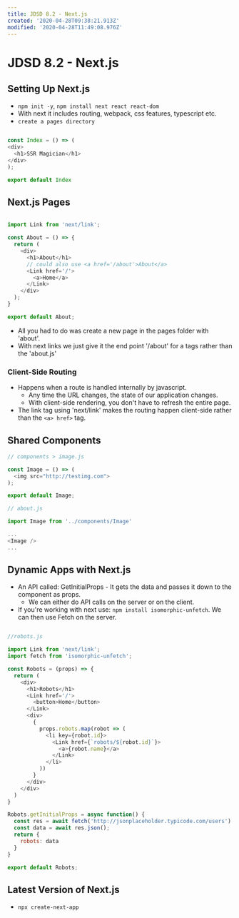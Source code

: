 ```yaml
---
title: JDSD 8.2 - Next.js
created: '2020-04-28T09:38:21.913Z'
modified: '2020-04-28T11:49:08.976Z'
---
```


# JDSD 8.2 - Next.js

## Setting Up Next.js

* `npm init -y`, `npm install next react react-dom`
* With next it includes routing, webpack, css features, typescript etc.
* `create a pages directory`

```javascript

const Index = () => (
<div>
  <h1>SSR Magician</h1>
</div>
);

export default Index

```
## Next.js Pages

```javascript

import Link from 'next/link';

const About = () => {
  return (
    <div>
      <h1>About</h1>
      // could also use <a href='/about'>About</a>
      <Link href='/'>
        <a>Home</a>
      </Link>
    </div>
  );
}

export default About;

```
* All you had to do was create a new page in the pages folder with 'about'.
* With next links we just give it the end point '/about' for a tags rather than the 'about.js'

### Client-Side Routing

* Happens when a route is handled internally by javascript.
  * Any time the URL changes, the state of our application changes.
  * With client-side rendering, you don't have to refresh the entire page.
* The link tag using 'next/link' makes the routing happen client-side rather than the `<a> href>` tag.

## Shared Components

```javascript
// components > image.js

const Image = () => (
  <img src="http://testimg.com">
);

export default Image;

// about.js

import Image from '../components/Image'

...
<Image />
...

```

## Dynamic Apps with Next.js

* An API called: GetInitialProps - It gets the data and passes it down to the component as props.
  * We can either do API calls on the server or on the client.
* If you're working with next use: `npm install isomorphic-unfetch`. We can then use Fetch on the server.

```javascript

//robots.js

import Link from 'next/link';
import fetch from 'isomorphic-unfetch';

const Robots = (props) => {
  return (
    <div>
      <h1>Robots</h1>
      <Link href='/'>
        <button>Home</button>
      </Link>
      <div>
        {
          props.robots.map(robot => (
            <li key={robot.id}>
              <Link href={`robots/${robot.id}`}>
                <a>{robot.name}</a>
              </Link>
            </li>
          ))
        }
      </div>
    </div>
  )
}

Robots.getInitialProps = async function() {
  const res = await fetch('http://jsonplaceholder.typicode.com/users')
  const data = await res.json();
  return {
    robots: data
  }
}

export default Robots;

```

## Latest Version of Next.js

* `npx create-next-app`
